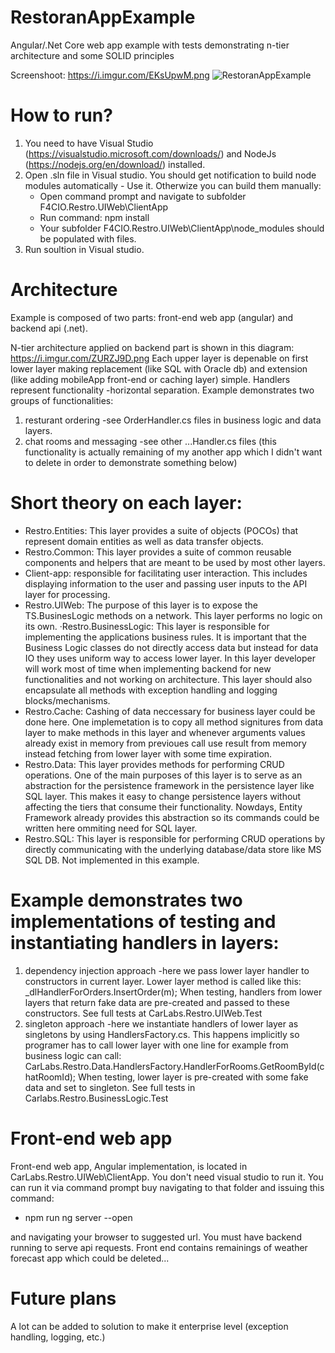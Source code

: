 # RestoranAppExample
Angular/.Net Core web app example with tests demonstrating n-tier architecture and some SOLID principles

Screenshoot: https://i.imgur.com/EKsUpwM.png
![RestoranAppExample](https://i.imgur.com/EKsUpwM.png)

# How to run?
1. You need to have Visual Studio (https://visualstudio.microsoft.com/downloads/) and NodeJs (https://nodejs.org/en/download/) installed. 
2. Open .sln file in Visual studio. You should get notification to build node modules automatically - Use it. Otherwize you can build them manually:
   - Open command prompt and navigate to subfolder F4CIO.Restro.UIWeb\ClientApp
   - Run command: npm install
   - Your subfolder F4CIO.Restro.UIWeb\ClientApp\node_modules should be populated with files.
3. Run soultion in Visual studio.

# Architecture
Example is composed of two parts: front-end web app (angular) and backend api (.net).

N-tier architecture applied on backend part is shown in this diagram: https://i.imgur.com/ZURZJ9D.png
Each upper layer is depenable on first lower layer making replacement (like SQL with Oracle db) and extension (like adding mobileApp front-end or caching layer) simple.
Handlers represent functionality -horizontal separation. Example demonstrates two groups of functionalities:
1. resturant ordering -see OrderHandler.cs files in business logic and data layers.
2. chat rooms and messaging -see other ...Handler.cs files (this functionality is actually remaining of my another app which I didn't want to delete in order to demonstrate something below)

# Short theory on each layer:
- Restro.Entities: This layer provides a suite of objects (POCOs) that represent domain entities as well as data transfer objects.
- Restro.Common: This layer provides a suite of common reusable components and helpers that are meant to be used by most other layers.
- Client-app: responsible for facilitating user interaction. This includes displaying information to the user and passing user inputs to the API layer for processing.
- Restro.UIWeb: The purpose of this layer is to expose the TS.BusinesLogic methods on a network. This layer performs no logic on its own.
·Restro.BusinessLogic: This layer is responsible for implementing the applications business rules. It is important that the Business Logic classes do not directly access data but instead for data IO they uses uniform way to access lower layer. In this layer developer will work most of time when implementing backend for new functionalities and not working on architecture. This layer should also encapsulate all methods with exception handling and logging blocks/mechanisms.
- Restro.Cache: Cashing of data neccessary for business layer could be done here. One implemetation is to copy all method signitures from data layer to make methods in this layer and whenever arguments values already exist in memory from previoues call use result from memory instead fetching from lower layer with some time expiration.
- Restro.Data: This layer provides methods for performing CRUD operations. One of the main purposes of this layer is to serve as an abstraction for the persistence framework in the persistence layer like SQL layer. This makes it easy to change persistence layers without affecting the tiers that consume their functionality. Nowdays, Entity Framework already provides this abstraction so its commands could be written here ommiting need for SQL layer.
- Restro.SQL: This layer is responsible for performing CRUD operations by directly communicating with the underlying database/data store like MS SQL DB. Not implemented in this example.

# Example demonstrates two implementations of testing and instantiating handlers in layers:
1. dependency injection approach -here we pass lower layer handler to constructors in current layer. Lower layer method is called like this: _dlHandlerForOrders.InsertOrder(m); When testing, handlers from lower layers that return fake data are pre-created and passed to these constructors. See full tests at CarLabs.Restro.UIWeb.Test
2. singleton approach -here we instantiate handlers of lower layer as singletons by using HandlersFactory.cs. This happens implicitly so programer has to call lower layer with one line for example from business logic can call:  CarLabs.Restro.Data.HandlersFactory.HandlerForRooms.GetRoomById(chatRoomId); When testing, lower layer is pre-created with some fake data and set to singleton. See full tests in Carlabs.Restro.BusinessLogic.Test

# Front-end web app
Front-end web app, Angular implementation, is located in CarLabs.Restro.UIWeb\ClientApp. You don't need visual studio to run it. You can run it via command prompt buy navigating to that folder and issuing this command:
- npm run ng server --open

and navigating your browser to suggested url. 
You must have backend running to serve api requests. Front end contains remainings of weather forecast app which could be deleted...

# Future plans
A lot can be added to solution to make it enterprise level (exception handling, logging, etc.)
